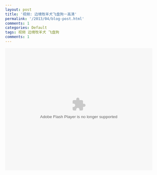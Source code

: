 ```yaml
---
layout: post
title: '视频: 边境牧羊犬飞盘狗－高清'
permalink: '/2013/04/blog-post.html'
comments: 1
categories: Default
tags: 视频 边境牧羊犬 飞盘狗
comments: 1
---
```

<embed align="middle" allowfullscreen="true" allowscriptaccess="always" height="400" quality="high" src="http://player.youku.com/player.php/sid/XMzI1OTk3Mzg4/v.swf" type="application/x-shockwave-flash" width="480"/>

  
  